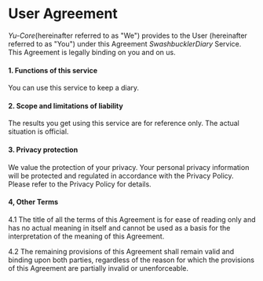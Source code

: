 ﻿# User Agreement

_Yu-Core_(hereinafter referred to as "We") provides to the User (hereinafter referred to as "You") under this Agreement _SwashbucklerDiary_ Service. This Agreement is legally binding on you and on us.

#### 1. Functions of this service

You can use this service to keep a diary.

#### 2. Scope and limitations of liability

The results you get using this service are for reference only. The actual situation is official.

#### 3. Privacy protection

We value the protection of your privacy. Your personal privacy information will be protected and regulated in accordance with the Privacy Policy. Please refer to the Privacy Policy for details.

#### 4, Other Terms

4.1 The title of all the terms of this Agreement is for ease of reading only and has no actual meaning in itself and cannot be used as a basis for the interpretation of the meaning of this Agreement.

4.2 The remaining provisions of this Agreement shall remain valid and binding upon both parties, regardless of the reason for which the provisions of this Agreement are partially invalid or unenforceable.